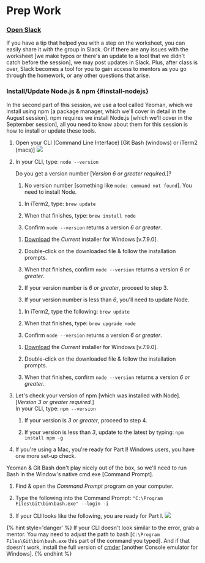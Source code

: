 # Prep Work

### <a href="slack://channel?team=T06BZHS4U&id=C0BGBKGG6">Open Slack</a>

If you have a tip that helped you with a step on the worksheet, you can easily share it with the group in Slack. Or if there are any issues with the worksheet [we make typos or there's an update to a tool that we didn't catch before the session], we may post updates in Slack. Plus, after class is over, Slack becomes a tool for you to gain access to mentors as you go through the homework, or any other questions that arise.

### Install/Update Node.js & npm {#install-nodejs}

In the second part of this session, we use a tool called Yeoman, which we install using npm [a package manager, which we'll cover in detail in the August session]. npm requires we install Node.js [which we'll cover in the September session], all you need to know about them for this session is how to install or update these tools.

1.  Open your CLI (Command Line Interface) [Git Bash (windows) or iTerm2 (macs)]
![](../images/3.png)

2.  In your CLI, type: ``node --version``

    Do you get a version number [_Version *6 or greater* required._]?

    1. No version number [something like `node: command not found`]. You need to install Node.

      <!--sec data-title="Mac" data-id="sectionInstallMac" data-show=true data-collapse=true ces-->

      1. In iTerm2, type: ``brew update``

      2. When that finishes, type: ``brew install node``

      3. Confirm ``node --version`` returns a version *6 or greater*.

      <!--endsec-->

      <!--sec data-title="Windows" data-id="sectionInstallWindows" data-show=true data-collapse=true ces-->

      1. [Download](https://nodejs.org/en/) the _Current_ installer for Windows [v.7.9.0].

      2. Double-click on the downloaded file & follow the installation prompts.

      3. When that finishes, confirm ``node --version`` returns a version *6 or greater*.

      <!--endsec-->

    2. If your version number is *6 or greater*, proceed to step 3.

    2. If your version number is less than *6*, you'll need to update Node.

      <!--sec data-title="Mac" data-id="sectionUpdateMac" data-show=true data-collapse=true ces-->

      1. In iTerm2, type the following: ``brew update``

      2. When that finishes, type: ``brew upgrade node``

      3. Confirm ``node --version`` returns a version *6 or greater*.

      <!--endsec-->

      <!--sec data-title="Windows" data-id="sectionUpdateWindows" data-show=true data-collapse=true ces-->

      1. [Download](https://nodejs.org/en/) the *Current* installer for Windows [v.7.9.0].

      2. Double-click on the downloaded file & follow the installation prompts.

      3. When that finishes, confirm ``node --version`` returns a version *6 or greater*.

      <!--endsec-->  

3. Let's check your version of npm [which was installed with Node]. [_Version *3 or greater* required._]  
   In your CLI, type: ``npm --version``  

   1. If your version is *3 or greater*, proceed to step 4.

   2. If your version is less than *3*, update to the latest by typing: ``npm install npm -g``

4. If you're using a Mac, you're ready for Part I! Windows users, you have one more set-up check.

<!--sec data-title="Windows" data-id="cliWindowsException" data-show=true data-collapse=true ces-->

Yeoman & Git Bash don't play nicely out of the box, so we'll need to run Bash in the Window's native cmd.exe [Command Prompt].

1. Find & open the *Command Prompt* program on your computer.

2. Type the following into the Command Prompt: ``"C:\Program Files\Git\bin\bash.exe" --login -i``

3. If your CLI looks like the following, you are ready for Part I.
![](../images/windows-cmd-bash.png)

{% hint style='danger' %}
If your CLI doesn't look similar to the error, grab a mentor. You may need to adjust the path to bash [``C:\Program Files\Git\bin\bash.exe`` this part of the command you typed]. And if that doesn't work, install the full version of [cmder](http://cmder.net/) [another Console emulator for Windows].
{% endhint %}

<!--endsec-->
